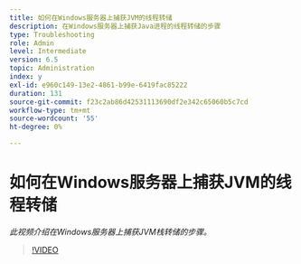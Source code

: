 ```yaml
---
title: 如何在Windows服务器上捕获JVM的线程转储
description: 在Windows服务器上捕获Java进程的线程转储的步骤
type: Troubleshooting
role: Admin
level: Intermediate
version: 6.5
topic: Administration
index: y
exl-id: e960c149-13e2-4861-b99e-6419fac85222
duration: 131
source-git-commit: f23c2ab86d42531113690df2e342c65060b5c7cd
workflow-type: tm+mt
source-wordcount: '55'
ht-degree: 0%

---
```


# 如何在Windows服务器上捕获JVM的线程转储

*此视频介绍在Windows服务器上捕获JVM栈转储的步骤。*

>[!VIDEO](https://video.tv.adobe.com/v/335493?quality=12&learn=on)
